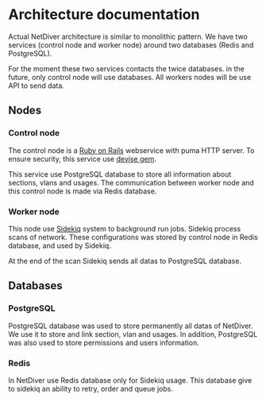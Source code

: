 # Architecture documentation

Actual NetDiver architecture is similar to monolithic pattern. 
We have two services (control node and worker node) around two databases (Redis and PostgreSQL).

For the moment these two services contacts the twice databases. 
in the future, only control node will use databases. All workers nodes will be use API to send data.

## Nodes
### Control node
The control node is a [Ruby on Rails](https://rubyonrails.org/) webservice with puma HTTP server.
To ensure security, this service use [devise gem](https://rubygems.org/gems/devise).

This service use PostgreSQL database to store all information about sections, vlans and usages.
The communication between worker node and this control node is made via Redis database. 

### Worker node
This node use [Sidekiq](https://sidekiq.org/) system to background run jobs.
Sidekiq process scans of network.
These configurations was stored by control node in Redis database, and used by Sidekiq.

At the end of the scan Sidekiq sends all datas to PostgreSQL database.

## Databases
### PostgreSQL
PostgreSQL database was used to store permanently all datas of NetDiver.
We use it to store and link section, vlan and usages.
In addition, PostgreSQL was also used to store permissions and users information.

### Redis
In NetDiver use Redis database only for Sidekiq usage.
This database give to sidekiq an ability to retry, order and queue jobs.
